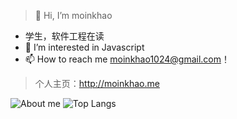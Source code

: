 > 👋 Hi, I’m moinkhao
- 学生，软件工程在读
- 👀 I’m interested in Javascript
- 📫 How to reach me moinkhao1024@gmail.com！
> 个人主页：http://moinkhao.me

![About me](https://github-readme-stats.vercel.app/api?username=h539251932&show_icons=true&show_icons=true)
![Top Langs](https://github-readme-stats.vercel.app/api/top-langs/?username=h539251932&layout=compact)
